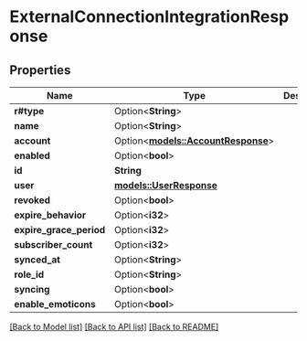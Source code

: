 # ExternalConnectionIntegrationResponse

## Properties

Name | Type | Description | Notes
------------ | ------------- | ------------- | -------------
**r#type** | Option<**String**> |  | 
**name** | Option<**String**> |  | [optional]
**account** | Option<[**models::AccountResponse**](AccountResponse.md)> |  | [optional]
**enabled** | Option<**bool**> |  | [optional]
**id** | **String** |  | 
**user** | [**models::UserResponse**](UserResponse.md) |  | 
**revoked** | Option<**bool**> |  | [optional]
**expire_behavior** | Option<**i32**> |  | [optional]
**expire_grace_period** | Option<**i32**> |  | [optional]
**subscriber_count** | Option<**i32**> |  | [optional]
**synced_at** | Option<**String**> |  | [optional]
**role_id** | Option<**String**> |  | [optional]
**syncing** | Option<**bool**> |  | [optional]
**enable_emoticons** | Option<**bool**> |  | [optional]

[[Back to Model list]](../README.md#documentation-for-models) [[Back to API list]](../README.md#documentation-for-api-endpoints) [[Back to README]](../README.md)


